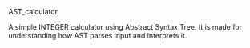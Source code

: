 AST_calculator

A simple INTEGER calculator using Abstract Syntax Tree.
It is made for understanding how AST parses input and interprets it.
